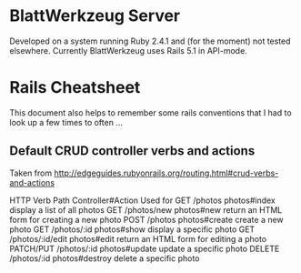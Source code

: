 # BlattWerkzeug Server

Developed on a system running Ruby 2.4.1 and (for the moment) not tested elsewhere. Currently BlattWerkzeug uses Rails 5.1 in API-mode.

# Rails Cheatsheet

This document also helps to remember some rails conventions that I had to look up a few times to often ...

## Default CRUD controller verbs and actions

Taken from http://edgeguides.rubyonrails.org/routing.html#crud-verbs-and-actions

HTTP Verb  Path             Controller#Action  Used for
GET 	   /photos 	        photos#index 	   display a list of all photos
GET 	   /photos/new 	    photos#new  	   return an HTML form for creating a new photo
POST 	   /photos 	        photos#create 	   create a new photo
GET 	   /photos/:id      photos#show 	   display a specific photo
GET 	   /photos/:id/edit photos#edit 	   return an HTML form for editing a photo
PATCH/PUT  /photos/:id      photos#update 	   update a specific photo
DELETE     /photos/:id      photos#destroy 	   delete a specific photo
